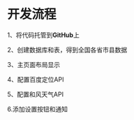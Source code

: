 # 开发流程

1、将代码托管到**GitHub**上

2、创建数据库和表，得到全国各省市县数据

3、主页面布局显示

4、配置百度定位API

5、配置和风天气API

6.添加设置按钮和通知
